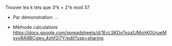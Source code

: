 
Trouver les k tels que 3^k = 2^k mod 37

- Par démonstration: ...

- Méthode calculatoire
https://docs.google.com/spreadsheets/d/1EvLSKDoTeza1JMohK0UrueMsyyRA9BCgwv_4zhf2j7Y/edit?usp=sharing
